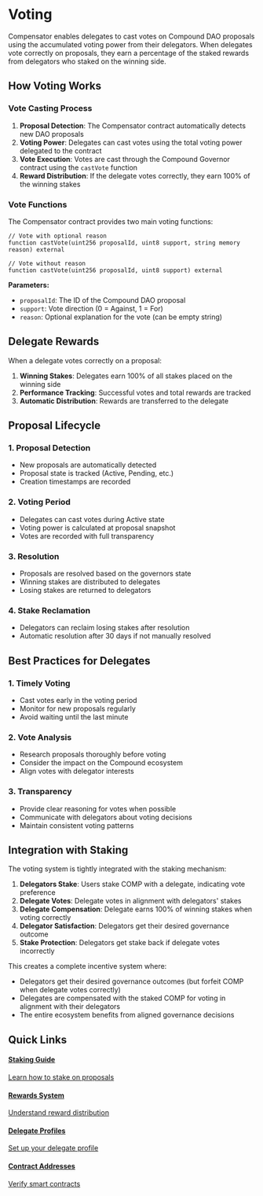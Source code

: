 # Voting

Compensator enables delegates to cast votes on Compound DAO proposals using the accumulated voting power from their delegators. When delegates vote correctly on proposals, they earn a percentage of the staked rewards from delegators who staked on the winning side.

## How Voting Works

### Vote Casting Process

1. **Proposal Detection**: The Compensator contract automatically detects new DAO proposals
2. **Voting Power**: Delegates can cast votes using the total voting power delegated to the contract
3. **Vote Execution**: Votes are cast through the Compound Governor contract using the `castVote` function
4. **Reward Distribution**: If the delegate votes correctly, they earn 100% of the winning stakes

### Vote Functions

The Compensator contract provides two main voting functions:

```solidity
// Vote with optional reason
function castVote(uint256 proposalId, uint8 support, string memory reason) external

// Vote without reason
function castVote(uint256 proposalId, uint8 support) external
```

**Parameters:**
- `proposalId`: The ID of the Compound DAO proposal
- `support`: Vote direction (0 = Against, 1 = For)
- `reason`: Optional explanation for the vote (can be empty string)

## Delegate Rewards

When a delegate votes correctly on a proposal:

1. **Winning Stakes**: Delegates earn 100% of all stakes placed on the winning side
2. **Performance Tracking**: Successful votes and total rewards are tracked
3. **Automatic Distribution**: Rewards are transferred to the delegate

## Proposal Lifecycle

### 1. Proposal Detection
- New proposals are automatically detected
- Proposal state is tracked (Active, Pending, etc.)
- Creation timestamps are recorded

### 2. Voting Period
- Delegates can cast votes during Active state
- Voting power is calculated at proposal snapshot
- Votes are recorded with full transparency

### 3. Resolution
- Proposals are resolved based on the governors state
- Winning stakes are distributed to delegates
- Losing stakes are returned to delegators

### 4. Stake Reclamation
- Delegators can reclaim losing stakes after resolution
- Automatic resolution after 30 days if not manually resolved

## Best Practices for Delegates

### 1. Timely Voting
- Cast votes early in the voting period
- Monitor for new proposals regularly
- Avoid waiting until the last minute

### 2. Vote Analysis
- Research proposals thoroughly before voting
- Consider the impact on the Compound ecosystem
- Align votes with delegator interests

### 3. Transparency
- Provide clear reasoning for votes when possible
- Communicate with delegators about voting decisions
- Maintain consistent voting patterns

## Integration with Staking

The voting system is tightly integrated with the staking mechanism:

1. **Delegators Stake**: Users stake COMP with a delegate, indicating vote preference
2. **Delegate Votes**: Delegate votes in alignment with delegators' stakes
3. **Delegate Compensation**: Delegate earns 100% of winning stakes when voting correctly
4. **Delegator Satisfaction**: Delegators get their desired governance outcome
5. **Stake Protection**: Delegators get stake back if delegate votes incorrectly

This creates a complete incentive system where:
- Delegators get their desired governance outcomes (but forfeit COMP when delegate votes correctly)
- Delegates are compensated with the staked COMP for voting in alignment with their delegators
- The entire ecosystem benefits from aligned governance decisions

## Quick Links

<style>
{`
.quick-links-grid {
  display: grid;
  grid-template-columns: repeat(auto-fit, minmax(300px, 1fr));
  gap: 12px;
  margin-top: 1rem;
  margin-bottom: 1rem;
}

.quick-link-card {
  padding: 1.5rem;
  border: 1px solid var(--ifm-color-emphasis-200);
  border-radius: 12px;
  background-color: var(--ifm-color-emphasis-0);
  transition: all 0.2s ease;
  cursor: pointer;
  text-decoration: none;
  color: inherit;
}

.quick-link-card:hover {
  border-color: #10B981;
  box-shadow: 0px 4px 8px rgba(0,0,0,0.1);
  transform: translateY(-2px);
  text-decoration: none;
}

.quick-link-card h4 {
  margin: 0 0 0.5rem 0;
  color: var(--ifm-font-color-base);
}

.quick-link-card p {
  margin: 0;
  font-size: 0.9rem;
  opacity: 0.8;
}
`}
</style>

<div class="quick-links-grid">

<a href="./staking" class="quick-link-card">
  <h4>Staking Guide</h4>
  <p>Learn how to stake on proposals</p>
</a>

<a href="./rewards" class="quick-link-card">
  <h4>Rewards System</h4>
  <p>Understand reward distribution</p>
</a>

<a href="./profiles" class="quick-link-card">
  <h4>Delegate Profiles</h4>
  <p>Set up your delegate profile</p>
</a>

<a href="../contracts/addresses" class="quick-link-card">
  <h4>Contract Addresses</h4>
  <p>Verify smart contracts</p>
</a>

</div> 